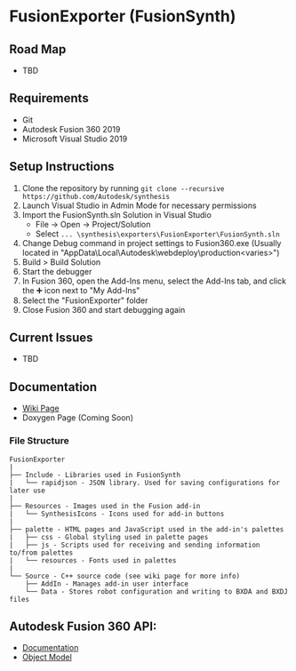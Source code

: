 # FusionExporter (FusionSynth)

## Road Map
* TBD

## Requirements
* Git
* Autodesk Fusion 360 2019
* Microsoft Visual Studio 2019

## Setup Instructions
1) Clone the repository by running `git clone --recursive https://github.com/Autodesk/synthesis`
2) Launch Visual Studio in Admin Mode for necessary permissions
3) Import the FusionSynth.sln Solution in Visual Studio
   - File -> Open -> Project/Solution
   - Select `... \synthesis\exporters\FusionExporter\FusionSynth.sln`
4) Change Debug command in project settings to Fusion360.exe
    (Usually located in "AppData\Local\Autodesk\webdeploy\production\<varies>")
5) Build > Build Solution
6) Start the debugger
7) In Fusion 360, open the Add-Ins menu, select the Add-Ins tab, and click the ➕ icon next to "My Add-Ins"
8) Select the "FusionExporter" folder
9) Close Fusion 360 and start debugging again

## Current Issues
* TBD

## Documentation
*  [Wiki Page](https://github.com/Autodesk/synthesis/wiki/Fusion-Exporter)
*  Doxygen Page (Coming Soon)

### File Structure
```
FusionExporter
|
├── Include - Libraries used in FusionSynth
|   └── rapidjson - JSON library. Used for saving configurations for later use
|
├── Resources - Images used in the Fusion add-in
|   └── SynthesisIcons - Icons used for add-in buttons
|
├── palette - HTML pages and JavaScript used in the add-in's palettes
|   ├── css - Global styling used in palette pages
|   ├── js - Scripts used for receiving and sending information to/from palettes
|   └── resources - Fonts used in palettes
|
└── Source - C++ source code (see wiki page for more info)
    ├── AddIn - Manages add-in user interface
    └── Data - Stores robot configuration and writing to BXDA and BXDJ files
```
## Autodesk Fusion 360 API:
*  [Documentation](https://help.autodesk.com/view/fusion360/ENU/?guid=GUID-7B5A90C8-E94C-48DA-B16B-430729B734DC)
*  [Object Model](https://help.autodesk.com/cloudhelp/ENU/Fusion-360-API/images/Fusion.pdf)
